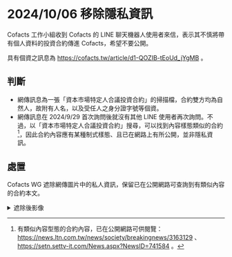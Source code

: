 # 2024/10/06 移除隱私資訊

Cofacts 工作小組收到 Cofacts 的 LINE 聊天機器人使用者來信，表示其不慎將帶有個人資料的投資合約傳進 Cofacts，希望不要公開。

具有個資之訊息為 https://cofacts.tw/article/d1-QOZIB-tEoUd_jYgMB 。

## 判斷

- 網傳訊息為一張「資本市場特定人合議投資合約」的掃描檔，合約雙方均為自然人，故附有人名，以及受任人之身分證字號等個資。
- 網傳訊息在 2024/9/29 首次詢問後就沒有其他 LINE 使用者再次詢問。不過，以「資本市場特定人合議投資合約」搜尋，可以找到內容樣態類似的合約 [^similar]，因此合約內容應有某種制式樣態、且已在網路上有所公開，並非隱私資訊。

## 處置
Cofacts WG 遮除網傳圖片中的私人資訊，保留已在公開網路可查詢到有類似內容的合約本文。

<details>
  <summary>遮除後影像</summary>

  ![d1-QOZIB-tEoUd_jYgMB](https://github.com/user-attachments/assets/c1f27415-cac9-4a5f-88b9-e9bfc7ba1157)
</details>

[^similar]: 有類似內容型態的合約內容，已在公開網路可供閱覽： https://news.ltn.com.tw/news/society/breakingnews/3163129 、  https://setn.settv-it.com/News.aspx?NewsID=741584 。
